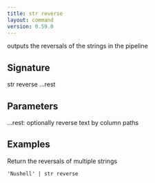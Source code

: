 ```yaml
---
title: str reverse
layout: command
version: 0.59.0
---
```


outputs the reversals of the strings in the pipeline

## Signature

str reverse ...rest

## Parameters

  ...rest: optionally reverse text by column paths

## Examples

Return the reversals of multiple strings
```shell
'Nushell' | str reverse
```

